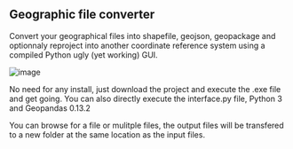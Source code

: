 ## Geographic file converter
Convert your geographical files into shapefile, geojson, geopackage and optionnaly reproject into another coordinate reference system using a compiled Python ugly (yet working) GUI.

![image](https://github.com/ArmelVidali/geospatial_conversion/assets/84096571/dbe532e6-0e1e-4efe-8f28-2a6734a68987)

No need for any install, just download the project and execute the .exe file and get going.
You can also directly execute the interface.py file, Python 3 and Geopandas 0.13.2

You can browse for a file or mulitple files, the output files will be transfered to a new folder at the same location as the input files.
